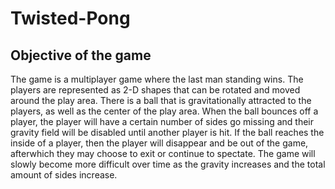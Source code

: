 # Twisted-Pong

## Objective of the game

The game is a multiplayer game where the last man standing wins. The players are represented as 2-D shapes that can be rotated and moved around the play area. There is a ball that is gravitationally attracted to the players, as well as the center of the play area. When the ball bounces off a player, the player will have a certain number of sides go missing and their gravity field will be disabled until another player is hit. If the ball reaches the inside of a player, then the player will disappear and be out of the game, afterwhich they may choose to exit or continue to spectate. The game will slowly become more difficult over time as the gravity increases and the total amount of sides increase.